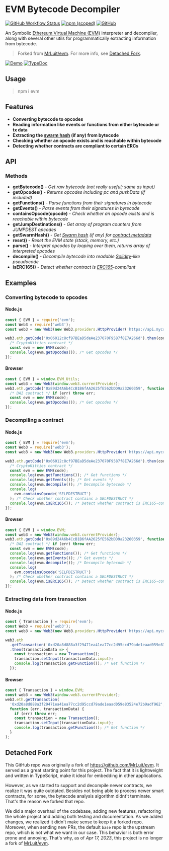 # EVM Bytecode Decompiler

[![GitHub Workflow Status](https://img.shields.io/github/actions/workflow/status/acuarica/evm/main.yaml?style=flat-square)](https://github.com/acuarica/evm/actions)
[![npm (scoped)](https://img.shields.io/npm/v/@acuarica/evm?style=flat-square)](https://www.npmjs.com/package/@acuarica/evm)
[![GitHub](https://img.shields.io/github/license/acuarica/evm?style=flat-square)](https://github.com/acuarica/evm/blob/master/LICENSE)

An Symbolic [Ethereum Virtual Machine (EVM)](https://medium.com/mycrypto/the-ethereum-virtual-machine-how-does-it-work-9abac2b7c9e) interpreter and decompiler, along with several other utils for programmatically extracting information from bytecode.

> Forked from [MrLuit/evm](https://github.com/MrLuit/evm). For more info, see [Detached Fork](#detached-fork).

[![Demo](https://img.shields.io/badge/demo-acuarica.github.io%2Fevm-informational?style=flat-square)](https://acuarica.github.io/evm)
[![TypeDoc](https://img.shields.io/badge/tsdoc-acuarica.github.io%2Fevm%2Ftsdoc-blueviolet?style=flat-square)](https://acuarica.github.io/evm/tsdoc)

## Usage

> npm i evm

## Features

- **Converting bytecode to opcodes**
- **Reading information like events or functions from either bytecode or tx data**
- **Extracting the [swarm hash](https://github.com/ethereum/wiki/wiki/Swarm-Hash) (if any) from bytecode**
- **Checking whether an opcode exists and is reachable within bytecode**
- **Detecting whether contracts are compliant to certain ERCs**

## API

### Methods

- **getBytecode()** - _Get raw bytecode (not really useful; same as input)_
- **getOpcodes()** - _Returns opcodes including pc and pushData (if included)_
- **getFunctions()** - _Parse functions from their signatures in bytecode_
- **getEvents()** - _Parse events from their signatures in bytecode_
- **containsOpcode(opcode)** - _Check whether an opcode exists and is reachable within bytecode_
- **getJumpDestinations()** - _Get array of program counters from JUMPDEST opcodes_
- **getSwarmHash()** - _Get [Swarm hash](https://github.com/ethereum/wiki/wiki/Swarm-Hash) (if any) for [contract metadata](https://solidity.readthedocs.io/en/v0.5.2/metadata.html)_
- **reset()** - _Reset the EVM state (stack, memory, etc.)_
- **parse()** - _Interpret opcodes by looping over them, returns array of interpreted opcodes_
- **decompile()** - _Decompile bytecode into readable [Solidity](https://en.wikipedia.org/wiki/Solidity)-like pseudocode_
- **isERC165()** - _Detect whether contract is [ERC165](https://eips.ethereum.org/EIPS/eip-165)-compliant_

## Examples

### Converting bytecode to opcodes

#### Node.js

```javascript
const { EVM } = require('evm');
const Web3 = require('web3');
const web3 = new Web3(new Web3.providers.HttpProvider('https://api.mycryptoapi.com/eth'));

web3.eth.getCode('0x06012c8cf97BEaD5deAe237070F9587f8E7A266d').then(code => {
  /* CryptoKitties contract */
  const evm = new EVM(code);
  console.log(evm.getOpcodes()); /* Get opcodes */
});
```

#### Browser

```javascript
const { EVM } = window.EVM_Utils;
const web3 = new Web3(window.web3.currentProvider);
web3.eth.getCode('0x89d24A6b4CcB1B6fAA2625fE562bDD9a23260359', function (err, code) {
  /* DAI contract */ if (err) throw err;
  const evm = new EVM(code);
  console.log(evm.getOpcodes()); /* Get opcodes */
});
```

### Decompiling a contract

#### Node.js

```javascript
const { EVM } = require('evm');
const Web3 = require('web3');
const web3 = new Web3(new Web3.providers.HttpProvider('https://api.mycryptoapi.com/eth'));

web3.eth.getCode('0x06012c8cf97BEaD5deAe237070F9587f8E7A266d').then(code => {
  /* CryptoKitties contract */
  const evm = new EVM(code);
  console.log(evm.getFunctions()); /* Get functions */
  console.log(evm.getEvents()); /* Get events */
  console.log(evm.decompile()); /* Decompile bytecode */
  console.log(
    evm.containsOpcode('SELFDESTRUCT')
  ); /* Check whether contract contains a SELFDESTRUCT */
  console.log(evm.isERC165()); /* Detect whether contract is ERC165-compliant */
});
```

#### Browser

```javascript
const { EVM } = window.EVM;
const web3 = new Web3(window.web3.currentProvider);
web3.eth.getCode('0x89d24A6b4CcB1B6fAA2625fE562bDD9a23260359', function (err, code) {
  /* DAI contract */ if (err) throw err;
  const evm = new EVM(code);
  console.log(evm.getFunctions()); /* Get functions */
  console.log(evm.getEvents()); /* Get events */
  console.log(evm.decompile()); /* Decompile bytecode */
  console.log(
    evm.containsOpcode('SELFDESTRUCT')
  ); /* Check whether contract contains a SELFDESTRUCT */
  console.log(evm.isERC165()); /* Detect whether contract is ERC165-compliant */
});
```

### Extracting data from transaction

#### Node.js

```javascript
const { Transaction } = require('evm');
const Web3 = require('web3');
const web3 = new Web3(new Web3.providers.HttpProvider('https://api.mycryptoapi.com/eth'));

web3.eth
  .getTransaction('0xd20a8d888a3f29471ea41ea77cc2d95ccd79ade1eaad059e83524e72b9adf962')
  .then(transactionData => {
    const transaction = new Transaction();
    transaction.setInput(transactionData.input);
    console.log(transaction.getFunction()); /* Get function */
  });
```

#### Browser

```javascript
const { Transaction } = window.EVM;
const web3 = new Web3(window.web3.currentProvider);
web3.eth.getTransaction(
  '0xd20a8d888a3f29471ea41ea77cc2d95ccd79ade1eaad059e83524e72b9adf962',
  function (err, transactionData) {
    if (err) throw err;
    const transaction = new Transaction();
    transaction.setInput(transactionData.input);
    console.log(transaction.getFunction()); /* Get function */
  }
);
```

## Detached Fork

This GitHub repo was originally a fork of <https://github.com/MrLuit/evm>.
It served as a great starting point for this project.
The fact that it is lightweight and written in TypeScript,
make it ideal for embedding in other applications.

However, as we started to support and decompile newer contracts, we realize it was quite outdated.
Besides not being able to process newer smart contracts, for some, the bytecode analysis algorithm didnt't terminate.
That's the reason we forked that repo.

We did a major overhaul of the codebase, adding new features, refactoring the whole project and adding both testing and documentation.
As we added changes, we realized it didn't make sense to keep it a forked repo.
Moreover, when sending new PRs, the default `base` repo is the upstream repo, which is not what we want in our case.
This behavior is both error prone and annoying.
That's why, as of _Apr 17, 2023_, this project is no longer a fork of [MrLuit/evm](https://github.com/MrLuit/evm).

